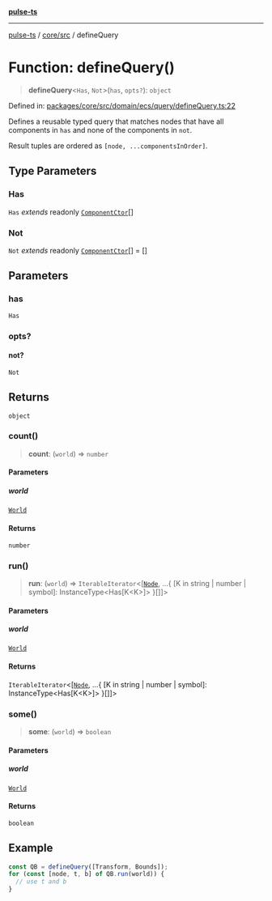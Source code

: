 [**pulse-ts**](../../../README.md)

***

[pulse-ts](../../../README.md) / [core/src](../README.md) / defineQuery

# Function: defineQuery()

> **defineQuery**\<`Has`, `Not`\>(`has`, `opts?`): `object`

Defined in: [packages/core/src/domain/ecs/query/defineQuery.ts:22](https://github.com/jlehett/pulse-ts/blob/d786433c7cb88fe7c30a7029f46dff58815931cc/packages/core/src/domain/ecs/query/defineQuery.ts#L22)

Defines a reusable typed query that matches nodes that have all components in `has`
and none of the components in `not`.

Result tuples are ordered as `[node, ...componentsInOrder]`.

## Type Parameters

### Has

`Has` *extends* readonly [`ComponentCtor`](../type-aliases/ComponentCtor.md)[]

### Not

`Not` *extends* readonly [`ComponentCtor`](../type-aliases/ComponentCtor.md)[] = \[\]

## Parameters

### has

`Has`

### opts?

#### not?

`Not`

## Returns

`object`

### count()

> **count**: (`world`) => `number`

#### Parameters

##### world

[`World`](../classes/World.md)

#### Returns

`number`

### run()

> **run**: (`world`) => `IterableIterator`\<\[[`Node`](../classes/Node.md), ...\{ \[K in string \| number \| symbol\]: InstanceType\<Has\[K\<K\>\]\> \}\[\]\]\>

#### Parameters

##### world

[`World`](../classes/World.md)

#### Returns

`IterableIterator`\<\[[`Node`](../classes/Node.md), ...\{ \[K in string \| number \| symbol\]: InstanceType\<Has\[K\<K\>\]\> \}\[\]\]\>

### some()

> **some**: (`world`) => `boolean`

#### Parameters

##### world

[`World`](../classes/World.md)

#### Returns

`boolean`

## Example

```ts
const QB = defineQuery([Transform, Bounds]);
for (const [node, t, b] of QB.run(world)) {
  // use t and b
}
```
